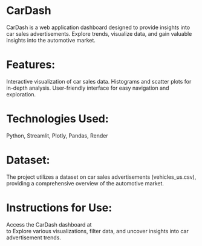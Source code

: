 # CarDash
CarDash is a web application dashboard designed to provide insights into car sales advertisements. Explore trends, visualize data, and gain valuable insights into the automotive market.

# Features:
Interactive visualization of car sales data.
Histograms and scatter plots for in-depth analysis.
User-friendly interface for easy navigation and exploration.

# Technologies Used:
Python, Streamlit, Plotly, Pandas, Render

# Dataset:
The project utilizes a dataset on car sales advertisements (vehicles_us.csv), providing a comprehensive overview of the automotive market.

# Instructions for Use:
Access the CarDash dashboard at  
to Explore various visualizations, filter data, and uncover insights into car advertisement trends.
